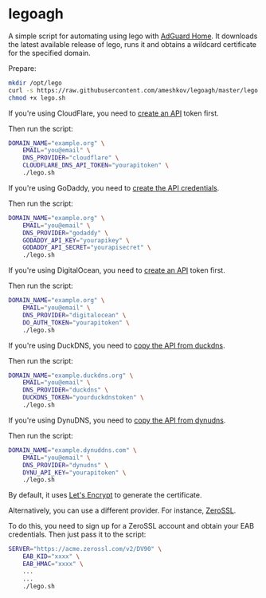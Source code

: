 # legoagh

A simple script for automating using lego with [AdGuard Home](https://github.com/AdguardTeam/AdGuardHome).
It downloads the latest available release of lego, runs it and obtains
a wildcard certificate for the specified domain.

Prepare:

```bash
mkdir /opt/lego
curl -s https://raw.githubusercontent.com/ameshkov/legoagh/master/lego.sh --output lego.sh
chmod +x lego.sh
```

If you're using CloudFlare, you need to [create an API](https://developers.cloudflare.com/api/tokens/create) token first.

Then run the script:

```bash
DOMAIN_NAME="example.org" \
    EMAIL="you@email" \
    DNS_PROVIDER="cloudflare" \
    CLOUDFLARE_DNS_API_TOKEN="yourapitoken" \
    ./lego.sh
```

If you're using GoDaddy, you need to [create the API credentials](https://developer.godaddy.com/keys).

Then run the script:

```bash
DOMAIN_NAME="example.org" \
    EMAIL="you@email" \
    DNS_PROVIDER="godaddy" \
    GODADDY_API_KEY="yourapikey" \
    GODADDY_API_SECRET="yourapisecret" \
    ./lego.sh
```

If you're using DigitalOcean, you need to [create an API](https://cloud.digitalocean.com/account/api/tokens) token first.

Then run the script:

```bash
DOMAIN_NAME="example.org" \
    EMAIL="you@email" \
    DNS_PROVIDER="digitalocean" \
    DO_AUTH_TOKEN="yourapitoken" \
    ./lego.sh
```

If you're using DuckDNS, you need to [copy the API from duckdns](https://www.duckdns.org/).

Then run the script:

```bash
DOMAIN_NAME="example.duckdns.org" \
    EMAIL="you@email" \
    DNS_PROVIDER="duckdns" \
    DUCKDNS_TOKEN="yourduckdnstoken" \
    ./lego.sh
```

If you're using DynuDNS, you need to [copy the API from dynudns](https://www.dynu.com/).

Then run the script:

```bash
DOMAIN_NAME="example.dynuddns.com" \
    EMAIL="you@email" \
    DNS_PROVIDER="dynudns" \
    DYNU_API_KEY="yourapitoken" \
    ./lego.sh
```

By default, it uses [Let's Encrypt](https://letsencrypt.org/) to generate the certificate.

Alternatively, you can use a different provider. For instance, [ZeroSSL](https://zerossl.com/).

To do this, you need to sign up for a ZeroSSL account and obtain your EAB credentials.
Then just pass it to the script:

```bash
SERVER="https://acme.zerossl.com/v2/DV90" \
    EAB_KID="xxxx" \
    EAB_HMAC="xxxx" \
    ...
    ...
    ./lego.sh
```
